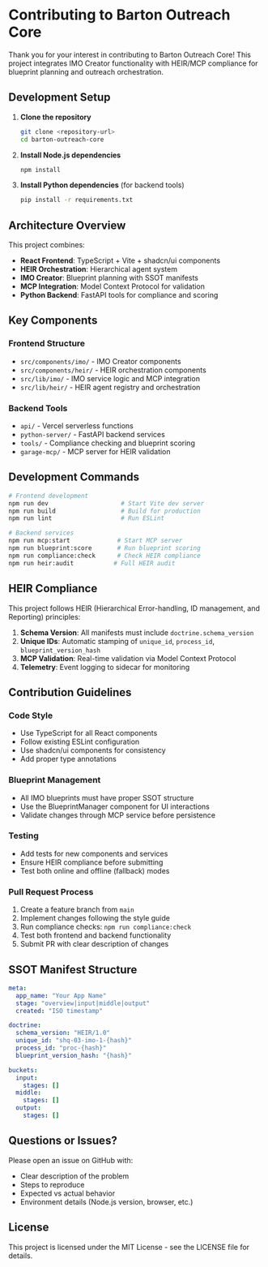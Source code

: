 # Contributing to Barton Outreach Core

Thank you for your interest in contributing to Barton Outreach Core! This project integrates IMO Creator functionality with HEIR/MCP compliance for blueprint planning and outreach orchestration.

## Development Setup

1. **Clone the repository**
   ```bash
   git clone <repository-url>
   cd barton-outreach-core
   ```

2. **Install Node.js dependencies**
   ```bash
   npm install
   ```

3. **Install Python dependencies** (for backend tools)
   ```bash
   pip install -r requirements.txt
   ```

## Architecture Overview

This project combines:
- **React Frontend**: TypeScript + Vite + shadcn/ui components
- **HEIR Orchestration**: Hierarchical agent system
- **IMO Creator**: Blueprint planning with SSOT manifests
- **MCP Integration**: Model Context Protocol for validation
- **Python Backend**: FastAPI tools for compliance and scoring

## Key Components

### Frontend Structure
- `src/components/imo/` - IMO Creator components
- `src/components/heir/` - HEIR orchestration components
- `src/lib/imo/` - IMO service logic and MCP integration
- `src/lib/heir/` - HEIR agent registry and orchestration

### Backend Tools
- `api/` - Vercel serverless functions
- `python-server/` - FastAPI backend services
- `tools/` - Compliance checking and blueprint scoring
- `garage-mcp/` - MCP server for HEIR validation

## Development Commands

```bash
# Frontend development
npm run dev                    # Start Vite dev server
npm run build                  # Build for production
npm run lint                   # Run ESLint

# Backend services
npm run mcp:start             # Start MCP server
npm run blueprint:score       # Run blueprint scoring
npm run compliance:check      # Check HEIR compliance
npm run heir:audit           # Full HEIR audit
```

## HEIR Compliance

This project follows HEIR (Hierarchical Error-handling, ID management, and Reporting) principles:

1. **Schema Version**: All manifests must include `doctrine.schema_version`
2. **Unique IDs**: Automatic stamping of `unique_id`, `process_id`, `blueprint_version_hash`
3. **MCP Validation**: Real-time validation via Model Context Protocol
4. **Telemetry**: Event logging to sidecar for monitoring

## Contribution Guidelines

### Code Style
- Use TypeScript for all React components
- Follow existing ESLint configuration
- Use shadcn/ui components for consistency
- Add proper type annotations

### Blueprint Management
- All IMO blueprints must have proper SSOT structure
- Use the BlueprintManager component for UI interactions
- Validate changes through MCP service before persistence

### Testing
- Add tests for new components and services
- Ensure HEIR compliance before submitting
- Test both online and offline (fallback) modes

### Pull Request Process
1. Create a feature branch from `main`
2. Implement changes following the style guide
3. Run compliance checks: `npm run compliance:check`
4. Test both frontend and backend functionality
5. Submit PR with clear description of changes

## SSOT Manifest Structure

```yaml
meta:
  app_name: "Your App Name"
  stage: "overview|input|middle|output"
  created: "ISO timestamp"

doctrine:
  schema_version: "HEIR/1.0"
  unique_id: "shq-03-imo-1-{hash}"
  process_id: "proc-{hash}"
  blueprint_version_hash: "{hash}"

buckets:
  input:
    stages: []
  middle:
    stages: []
  output:
    stages: []
```

## Questions or Issues?

Please open an issue on GitHub with:
- Clear description of the problem
- Steps to reproduce
- Expected vs actual behavior
- Environment details (Node.js version, browser, etc.)

## License

This project is licensed under the MIT License - see the LICENSE file for details.